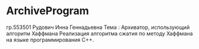 # ArchiveProgram
гр.553501
Рудович Инна Геннадьевна
Тема : Архиватор, использующий алгоритм Хаффмана
Реализация алгоритма сжатия по методу Хаффмана на языке программирования С++.
